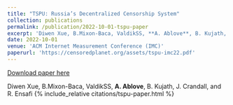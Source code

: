```yaml
---
title: "TSPU: Russia’s Decentralized Censorship System"
collection: publications
permalink: /publication/2022-10-01-tspu-paper
excerpt: 'Diwen Xue, B.Mixon-Baca, ValdikSS, **A. Ablove**, B. Kujath, J. Crandall, and R. Ensafi'
date: 2022-10-01
venue: 'ACM Internet Measurement Conference (IMC)'
paperurl: 'https://censoredplanet.org/assets/tspu-imc22.pdf'
---
```


<a href='https://censoredplanet.org/assets/tspu-imc22.pdf'>Download paper here</a>

Diwen Xue, B.Mixon-Baca, ValdikSS, **A. Ablove**, B. Kujath, J. Crandall, and R. Ensafi
{% include_relative citations/tspu-paper.html %}